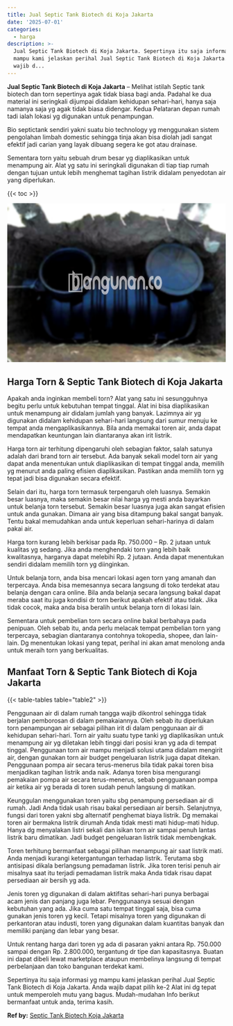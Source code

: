 ```yaml
---
title: Jual Septic Tank Biotech di Koja Jakarta
date: '2025-07-01'
categories:
  - harga
description: >-
  Jual Septic Tank Biotech di Koja Jakarta. Sepertinya itu saja informasi yg
  mampu kami jelaskan perihal Jual Septic Tank Biotech di Koja Jakarta. Anda
  wajib d...
---
```


**Jual Septic Tank Biotech di Koja Jakarta** – Melihat istilah Septic tank biotech dan torn sepertinya agak tidak biasa bagi anda. Padahal ke dua material ini seringkali dijumpai didalam kehidupan sehari-hari, hanya saja namanya saja yg agak tidak biasa didengar. Kedua Pelataran depan rumah tadi ialah lokasi yg digunakan untuk penampungan.

Bio septictank sendiri yakni suatu bio technology yg menggunakan sistem pengolahan limbah domestic sehingga tinja akan bisa diolah jadi sangat efektif jadi carian yang layak dibuang segera ke got atau drainase.

Sementara torn yaitu sebuah drum besar yg diaplikasikan untuk menampung air. Alat yg satu ini seringkali digunakan di tiap tiap rumah dengan tujuan untuk lebih menghemat tagihan listrik didalam penyedotan air yang diperlukan.

{{< toc >}}

![Jual Septic Tank Biotech di Koja Jakarta](/images/jual-bio-septictank-29.png)

## Harga Torn & Septic Tank Biotech di Koja Jakarta

Apakah anda inginkan membeli torn? Alat yang satu ini sesungguhnya begitu perlu untuk kebutuhan tempat tinggal. Alat ini bisa diaplikasikan untuk menampung air didalam jumlah yang banyak. Lazimnya air yg digunakan didalam kehidupan sehari-hari langsung dari sumur menuju ke tempat anda mengaplikasikannya. Bila anda memakai toren air, anda dapat mendapatkan keuntungan lain diantaranya akan irit listrik.

Harga torn air terhitung dipengaruhi oleh sebagian faktor, salah satunya adalah dari brand torn air tersebut. Ada banyak sekali model torn air yang dapat anda menentukan untuk diaplikasikan di tempat tinggal anda, memilih yg menurut anda paling efisien diaplikasikan. Pastikan anda memilih torn yg tepat jadi bisa digunakan secara efektif.

Selain dari itu, harga torn termasuk terpengaruh oleh luasnya. Semakin besar luasnya, maka semakin besar nilai harga yg mesti anda bayarkan untuk belanja torn tersebut. Semakin besar luasnya juga akan sangat efisien untuk anda gunakan. Dimana air yang bisa ditampung bakal sangat banyak. Tentu bakal memudahkan anda untuk keperluan sehari-harinya di dalam pakai air.

Harga torn kurang lebih berkisar pada Rp. 750.000 – Rp. 2 jutaan untuk kualitas yg sedang. Jika anda menghendaki torn yang lebih baik kwalitasnya, harganya dapat melebihi Rp. 2 jutaan. Anda dapat menentukan sendiri didalam memilih torn yg diinginkan.

Untuk belanja torn, anda bisa mencari lokasi agen torn yang amanah dan terpercaya. Anda bisa memesannya secara langsung di toko terdekat atau belanja dengan cara online. Bila anda belanja secara langsung bakal dapat meraba saat itu juga kondisi dr torn berikut apakah efektif atau tidak. Jika tidak cocok, maka anda bisa beralih untuk belanja torn di lokasi lain.

Sementara untuk pembelian torn secara online bakal berbahaya pada penipuan. Oleh sebab itu, anda perlu melacak tempat pembelian torn yang terpercaya, sebagian diantaranya contohnya tokopedia, shopee, dan lain-lain. Dg menentukan lokasi yang tepat, perihal ini akan amat menolong anda untuk meraih torn yang berkualitas.

## Manfaat Torn & Septic Tank Biotech di Koja Jakarta

{{< table-tables table="table2" >}}

Penggunaan air di dalam rumah tangga wajib dikontrol sehingga tidak berjalan pemborosan di dalam pemakaiannya. Oleh sebab itu diperlukan torn penampungan air sebagai pilihan irit di dalam penggunaan air di kehidupan sehari-hari. Torn air yaitu suatu type tanki yg diaplikasikan untuk menampung air yg diletakan lebih tinggi dari posisi kran yg ada di tempat tinggal. Penggunaan torn air mampu menjadi solusi utama didalam mengirit air, dengan gunakan torn air budget pengeluaran listrik juga dapat ditekan. Penggunaan pompa air secara terus-menerus bila tidak pakai toren bisa menjadikan tagihan listrik anda naik. Adanya toren bisa mengurangi pemakaian pompa air secara terus-menerus, sebab pengguanaan pompa air ketika air yg berada di toren sudah penuh langsung di matikan.

Keunggulan menggunakan toren yaitu sbg penampung persediaan air di rumah. Jadi Anda tidak usah risau bakal persediaan air bersih. Selanjutnya, fungsi dari toren yakni sbg alternatif penghemat biaya listrik. Dg memakai toren air bermakna listrik dirumah Anda tidak mesti mati hidup-mati hidup. Hanya dg menyalakan listri sekali dan isikan torn air sampai penuh lantas listrik baru dimatikan. Jadi budget pengeluaran listrik tidak membengkak.

Toren terhitung bermanfaat sebagai pilihan menampung air saat listrik mati. Anda menjadi kurangi ketergantungan terhadap listrik. Terutama sbg antisipasi dikala berlangsung pemadaman listrik. Jika toren terisi penuh air misalnya saat itu terjadi pemadaman listrik maka Anda tidak risau dapat persediaan air bersih yg ada.

Jenis toren yg digunakan di dalam aktifitas sehari-hari punya berbagai acam jenis dan panjang juga lebar. Penggunaanya sesuai dengan kebutuhan yang ada. Jika cuma satu tempat tinggal saja, bisa cuma gunakan jenis toren yg kecil. Tetapi misalnya toren yang digunakan di perkantoran atau industi, toren yang digunakan dalam kuantitas banyak dan memiliki panjang dan lebar yang besar.

Untuk rentang harga dari toren yg ada di pasaran yakni antara Rp. 750.000 sampai dengan Rp. 2.800.000, tergantung dr tipe dan kapasitasnya. Buatan ini dapat dibeli lewat marketplace ataupun membelinya langsung di tempat perbelanjaan dan toko bangunan terdekat kami.

Sepertinya itu saja informasi yg mampu kami jelaskan perihal Jual Septic Tank Biotech di Koja Jakarta. Anda wajib dapat pilih ke-2 Alat ini dg tepat untuk memperoleh mutu yang bagus. Mudah-mudahan Info berikut bermanfaat untuk anda, terima kasih.

**Ref by:** [Septic Tank Biotech Koja Jakarta](https://id.wikipedia.org/wiki/Septic)
